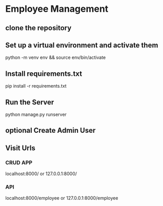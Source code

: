 # Employee Management
## clone the repository 
## Set up a virtual environment and activate them
python -m venv env && source env/bin/activate
## Install requirements.txt
pip install -r requirements.txt
## Run the Server
python manage.py runserver
## optional Create Admin User 
## Visit Urls
### CRUD APP
localhost:8000/  or 127.0.0.1:8000/

### API
localhost:8000/employee  or 127.0.0.1:8000/employee
